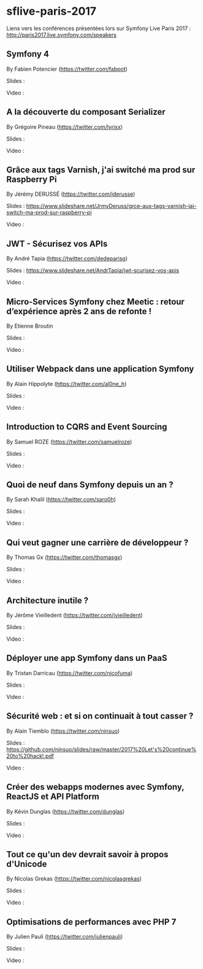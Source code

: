 # sflive-paris-2017
Liens vers les conférences présentées lors sur Symfony Live Paris 2017 : http://paris2017.live.symfony.com/speakers

## Symfony 4

By Fabien Potencier (https://twitter.com/fabpot) 

Slides :

Video : 

## A la découverte du composant Serializer 

By Grégoire Pineau (https://twitter.com/lyrixx)

Slides :

Video : 

## Grâce aux tags Varnish, j'ai switché ma prod sur Raspberry Pi 

By Jérémy DERUSSÉ (https://twitter.com/jderusse)

Slides : https://www.slideshare.net/JrmyDeruss/grce-aux-tags-varnish-jai-switch-ma-prod-sur-raspberry-pi

Video : 

## JWT - Sécurisez vos APIs 

By André Tapia (https://twitter.com/dedeparisg)

Slides : https://www.slideshare.net/AndrTapia/jwt-scurisez-vos-apis

Video : 

## Micro-Services Symfony chez Meetic : retour d’expérience après 2 ans de refonte ! 

By Etienne Broutin

Slides :

Video : 

## Utiliser Webpack dans une application Symfony 

By Alain Hippolyte (https://twitter.com/al0ne_h)

Slides :

Video : 

## Introduction to CQRS and Event Sourcing 

By Samuel ROZE (https://twitter.com/samuelroze)

Slides :

Video : 

## Quoi de neuf dans Symfony depuis un an ? 

By Sarah Khalil (https://twitter.com/saro0h)

Slides :

Video : 

## Qui veut gagner une carrière de développeur ? 

By Thomas Gx (https://twitter.com/thomasgx)

Slides :

Video : 

## Architecture inutile ? 

By Jérôme Vieilledent (https://twitter.com/jvieilledent)

Slides :

Video : 

## Déployer une app Symfony dans un PaaS 

By Tristan Darricau (https://twitter.com/nicofuma)

Slides :

Video : 

## Sécurité web : et si on continuait à tout casser ? 

By Alain Tiemblo (https://twitter.com/ninsuo)

Slides : https://github.com/ninsuo/slides/raw/master/2017%20Let's%20continue%20to%20hack!.pdf

Video : 

## Créer des webapps modernes avec Symfony, ReactJS et API Platform 

By Kévin Dunglas (https://twitter.com/dunglas)

Slides :

Video : 

## Tout ce qu'un dev devrait savoir à propos d'Unicode 

By Nicolas Grekas (https://twitter.com/nicolasgrekas)

Slides :

Video : 

## Optimisations de performances avec PHP 7 

By Julien Pauli (https://twitter.com/julienpauli)

Slides :

Video : 
